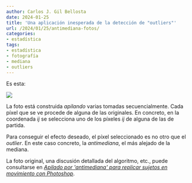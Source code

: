 ```yaml
---
author: Carlos J. Gil Bellosta
date: 2024-01-25
title: 'Una aplicación inesperada de la detección de "outliers"'
url: /2024/01/25/antimediana-fotos/
categories:
- estadística
tags:
- estadística
- fotografía
- mediana
- outliers
---
```


Es esta:

![](/wp-uploads/2024/antimedianstacking512.jpg#center)

La foto está construida _apilando_ varias tomadas secuencialmente. Cada píxel que se ve procede de alguna de las originales. En concreto, en la coordenada $ij$ se selecciona uno de los píxeles $ij$ de alguna de las de partida.

Para conseguir el efecto deseado, el píxel seleccionado es no otro que el _outlier_. En este caso concreto, la _antimediana_, el más alejado de la mediana.

La foto original, una discusión detallada del algoritmo, etc., puede consultarse en
[_Apilado por 'antimediana' para replicar sujetos en movimiento con Photoshop_](https://www.overfitting.net/2022/11/apilado-por-antimediana-para-replicar_18.html).